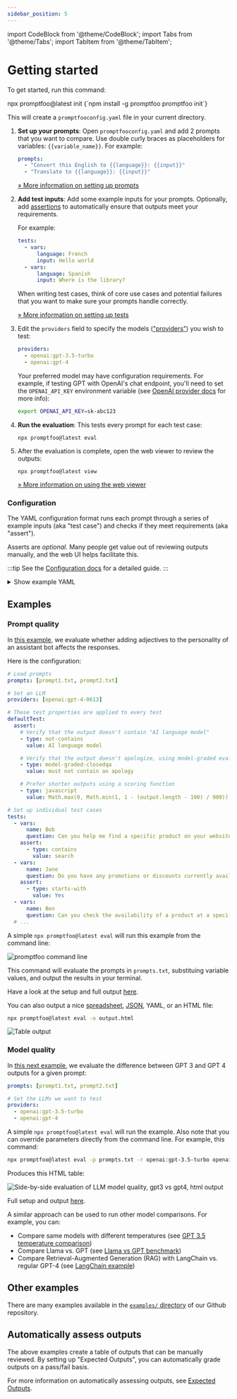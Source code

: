 ```yaml
---
sidebar_position: 5
---
```


import CodeBlock from '@theme/CodeBlock';
import Tabs from '@theme/Tabs';
import TabItem from '@theme/TabItem';

# Getting started

To get started, run this command:

<Tabs>
  <TabItem value="npx" label="npx" default>
    <CodeBlock language="bash">
      npx promptfoo@latest init
    </CodeBlock>
  </TabItem>
  <TabItem value="npm" label="npm" default>
    <CodeBlock language="bash">
      {`npm install -g promptfoo
promptfoo init`}
    </CodeBlock>
  </TabItem>
</Tabs>

This will create a `promptfooconfig.yaml` file in your current directory.

1. **Set up your prompts**: Open `promptfooconfig.yaml` and add 2 prompts that you want to compare. Use double curly braces as placeholders for variables: `{{variable_name}}`. For example:

   ```yaml
   prompts:
     - "Convert this English to {{language}}: {{input}}"
     - "Translate to {{language}}: {{input}}"
   ```

   [&raquo; More information on setting up prompts](/docs/configuration/parameters)

1. **Add test inputs**: Add some example inputs for your prompts. Optionally, add [assertions](/docs/configuration/expected-outputs) to automatically ensure that outputs meet your requirements.

   For example:

   ```yaml
   tests:
     - vars:
         language: French
         input: Hello world
     - vars:
         language: Spanish
         input: Where is the library?
   ```

   When writing test cases, think of core use cases and potential failures that you want to make sure your prompts handle correctly.

   [&raquo; More information on setting up tests](/docs/configuration/guide)

1. Edit the `providers` field to specify the models (["providers"](/docs/providers)) you wish to test:

   ```yaml
   providers:
     - openai:gpt-3.5-turbo
     - openai:gpt-4
   ```

   Your preferred model may have configuration requirements.
   For example, if testing GPT with OpenAI's chat endpoint,
   you'll need to set the `OPENAI_API_KEY` environment variable
   (see [OpenAI provider docs](/docs/providers/openai) for more info):

   ```bash
   export OPENAI_API_KEY=sk-abc123
   ```

1. **Run the evaluation**: This tests every prompt for each test case:

   ```
   npx promptfoo@latest eval
   ```

1. After the evaluation is complete, open the web viewer to review the outputs:

   ```
   npx promptfoo@latest view
   ```

   [&raquo; More information on using the web viewer](/docs/usage/web-ui)

### Configuration

The YAML configuration format runs each prompt through a series of example inputs (aka "test case") and checks if they meet requirements (aka "assert").

Asserts are _optional_. Many people get value out of reviewing outputs manually, and the web UI helps facilitate this.

:::tip
See the [Configuration docs](/docs/configuration/guide) for a detailed guide.
:::

<details>
<summary>Show example YAML</summary>

```yaml
prompts: [prompts.txt]
providers: [openai:gpt-3.5-turbo]
tests:
  - description: First test case - automatic review
    vars:
      var1: first variable's value
      var2: another value
      var3: some other value
    assert:
      - type: equals
        value: expected LLM output goes here
      - type: function
        value: output.includes('some text')

  - description: Second test case - manual review
    # Test cases don't need assertions if you prefer to review the output yourself
    vars:
      var1: new value
      var2: another value
      var3: third value

  - description: Third test case - other types of automatic review
    vars:
      var1: yet another value
      var2: and another
      var3: dear llm, please output your response in json format
    assert:
      - type: contains-json
      - type: similar
        value: ensures that output is semantically similar to this text
      - type: model-graded-closedqa
        value: must contain a reference to X
```

</details>

## Examples

### Prompt quality

In [this example](https://github.com/promptfoo/promptfoo/tree/main/examples/self-grading), we evaluate whether adding adjectives to the personality of an assistant bot affects the responses.

Here is the configuration:

```yaml title=promptfooconfig.yaml
# Load prompts
prompts: [prompt1.txt, prompt2.txt]

# Set an LLM
providers: [openai:gpt-4-0613]

# These test properties are applied to every test
defaultTest:
  assert:
    # Verify that the output doesn't contain "AI language model"
    - type: not-contains
      value: AI language model

    # Verify that the output doesn't apologize, using model-graded eval
    - type: model-graded-closedqa
      value: must not contain an apology

    # Prefer shorter outputs using a scoring function
    - type: javascript
      value: Math.max(0, Math.min(1, 1 - (output.length - 100) / 900));

# Set up individual test cases
tests:
  - vars:
      name: Bob
      question: Can you help me find a specific product on your website?
    assert:
      - type: contains
        value: search
  - vars:
      name: Jane
      question: Do you have any promotions or discounts currently available?
    assert:
      - type: starts-with
        value: Yes
  - vars:
      name: Ben
      question: Can you check the availability of a product at a specific store location?
  # ...
```

A simple `npx promptfoo@latest eval` will run this example from the command line:

![promptfoo command line](https://user-images.githubusercontent.com/310310/244891726-480e1114-d049-40b9-bd5f-f81c15060284.gif)

<!--
<img width="1362" alt="Side-by-side evaluation of LLM prompt quality, terminal output" src="https://user-images.githubusercontent.com/310310/235329207-e8c22459-5f51-4fee-9714-1b602ac3d7ca.png">

![Side-by-side evaluation of LLM prompt quality, html output](https://user-images.githubusercontent.com/310310/235483444-4ddb832d-e103-4b9c-a862-b0d6cc11cdc0.png)
-->

This command will evaluate the prompts in `prompts.txt`, substituing variable values, and output the results in your terminal.

Have a look at the setup and full output [here](https://github.com/promptfoo/promptfoo/tree/main/examples/self-grading).

You can also output a nice [spreadsheet](https://docs.google.com/spreadsheets/d/1nanoj3_TniWrDl1Sj-qYqIMD6jwm5FBy15xPFdUTsmI/edit?usp=sharing), [JSON](https://github.com/typpo/promptfoo/blob/main/examples/simple-cli/output.json), YAML, or an HTML file:

```bash
npx promptfoo@latest eval -o output.html
```

![Table output](https://user-images.githubusercontent.com/310310/235483444-4ddb832d-e103-4b9c-a862-b0d6cc11cdc0.png)

### Model quality

In [this next example](https://github.com/typpo/promptfoo/tree/main/examples/gpt-3.5-vs-4), we evaluate the difference between GPT 3 and GPT 4 outputs for a given prompt:

```yaml title=promptfooconfig.yaml
prompts: [prompt1.txt, prompt2.txt]

# Set the LLMs we want to test
providers:
  - openai:gpt-3.5-turbo
  - openai:gpt-4
```

A simple `npx promptfoo@latest eval` will run the example. Also note that you can override parameters directly from the command line. For example, this command:

```bash
npx promptfoo@latest eval -p prompts.txt -r openai:gpt-3.5-turbo openai:gpt-4 -o output.html
```

Produces this HTML table:

![Side-by-side evaluation of LLM model quality, gpt3 vs gpt4, html output](https://user-images.githubusercontent.com/310310/235490527-e0c31f40-00a0-493a-8afc-8ed6322bb5ca.png)

Full setup and output [here](https://github.com/typpo/promptfoo/tree/main/examples/gpt-3.5-vs-4).

A similar approach can be used to run other model comparisons. For example, you can:

- Compare same models with different temperatures (see [GPT 3.5 temperature comparison](https://github.com/promptfoo/promptfoo/tree/main/examples/gpt-3.5-temperature-comparison))
- Compare Llama vs. GPT (see [Llama vs GPT benchmark](/docs/guides/compare-llama2-vs-gpt))
- Compare Retrieval-Augmented Generation (RAG) with LangChain vs. regular GPT-4 (see [LangChain example](https://promptfoo.dev/docs/configuration/testing-llm-chains))

## Other examples

There are many examples available in the [`examples/` directory](https://github.com/promptfoo/promptfoo/tree/main/examples) of our Github repository.

## Automatically assess outputs

The above examples create a table of outputs that can be manually reviewed. By setting up "Expected Outputs", you can automatically grade outputs on a pass/fail basis.

For more information on automatically assessing outputs, see [Expected Outputs](/docs/configuration/expected-outputs).
